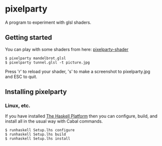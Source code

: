 pixelparty
==========
A program to experiment with glsl shaders.

Getting started
---------------

You can play with some shaders from here:
[pixelparty-shader](https://github.com/bernstein/pixelparty-shader)

    $ pixelparty mandelbrot.glsl
    $ pixelparty tunnel.glsl -t picture.jpg

Press 'r' to reload your shader, 's' to make a screenshot to pixelparty.jpg and
ESC to quit.

Installing pixelparty
---------------------

### Linux, etc.

If you have installed [The Haskell Platform](http://hackage.haskell.org/platform/)
then you can configure, build, and install all in the usual way with Cabal
commands.

    $ runhaskell Setup.lhs configure
    $ runhaskell Setup.lhs build
    $ runhaskell Setup.lhs install

